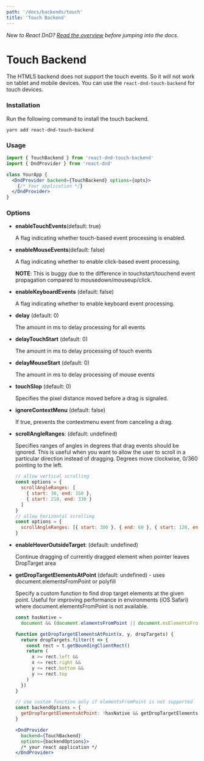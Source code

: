 ```yaml
---
path: '/docs/backends/touch'
title: 'Touch Backend'
---
```


_New to React DnD? [Read the overview](/docs/overview) before jumping into the docs._

# Touch Backend

The HTML5 backend does not support the touch events. So it will not work on tablet and mobile devices. You can use the `react-dnd-touch-backend` for touch devices.

### Installation

Run the following command to install the touch backend.

```
yarn add react-dnd-touch-backend
```

### Usage

```jsx
import { TouchBackend } from 'react-dnd-touch-backend'
import { DndProvider } from 'react-dnd'

class YourApp {
  <DndProvider backend={TouchBackend} options={opts}>
    {/* Your application */}
  </DndProvider>
}
```

### Options

- **enableTouchEvents**(default: true)

  A flag indicating whether touch-based event processing is enabled.

- **enableMouseEvents**(default: false)

  A flag indicating whether to enable click-based event processing.

  **NOTE**: This is buggy due to the difference in touchstart/touchend event propagation compared to mousedown/mouseup/click.

- **enableKeyboardEvents** (default: false)

  A flag indicating whether to enable keyboard event processing.

- **delay** (default: 0)

  The amount in ms to delay processing for all events

- **delayTouchStart** (default: 0)

  The amount in ms to delay processing of touch events

- **delayMouseStart** (default: 0)

  The amount in ms to delay processing of mouse events

- **touchSlop** (default: 0)

  Specifies the pixel distance moved before a drag is signaled.

- **ignoreContextMenu** (default: false)

  If true, prevents the contextmenu event from canceling a drag.

- **scrollAngleRanges**: (default: undefined)

  Specifies ranges of angles in degrees that drag events should be ignored. This is useful when you want to allow the user to scroll in a particular direction instead of dragging. Degrees move clockwise, 0/360 pointing to the left.

  ```jsx
  // allow vertical scrolling
  const options = {
    scrollAngleRanges: [
      { start: 30, end: 150 },
      { start: 210, end: 330 }
    ]
  }
  // allow horizontal scrolling
  const options = {
    scrollAngleRanges: [{ start: 300 }, { end: 60 }, { start: 120, end: 240 }]
  }
  ```

- **enableHoverOutsideTarget**: (default: undefined)

  Continue dragging of currently dragged element when pointer leaves DropTarget area

- **getDropTargetElementsAtPoint** (default: undefined) - uses document.elementsFromPoint or polyfill

  Specify a custom function to find drop target elements at the given point. Useful for improving performance in environments (iOS Safari) where document.elementsFromPoint is not available.

  ```jsx
  const hasNative =
    document && (document.elementsFromPoint || document.msElementsFromPoint)

  function getDropTargetElementsAtPoint(x, y, dropTargets) {
    return dropTargets.filter(t => {
      const rect = t.getBoundingClientRect()
      return (
        x >= rect.left &&
        x <= rect.right &&
        y <= rect.bottom &&
        y >= rect.top
      )
    })
  }

  // use custom function only if elementsFromPoint is not supported
  const backendOptions = {
    getDropTargetElementsAtPoint: !hasNative && getDropTargetElementsAtPoint,
  }

  <DndProvider
    backend={TouchBackend}
    options={backendOptions}>
    /* your react application */
  </DndProvider>
  ```
